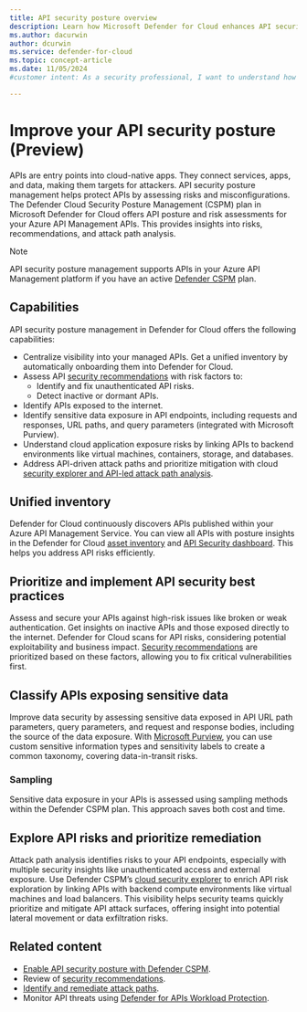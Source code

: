 ```yaml
---
title: API security posture overview
description: Learn how Microsoft Defender for Cloud enhances API security posture management for your APIs in Azure API Management.
ms.author: dacurwin
author: dcurwin
ms.service: defender-for-cloud
ms.topic: concept-article
ms.date: 11/05/2024
#customer intent: As a security professional, I want to understand how to manage and improve the security posture of my APIs using Microsoft Defender for Cloud, so that I can protect my cloud-native applications effectively.

---
```


# Improve your API security posture (Preview)

APIs are entry points into cloud-native apps. They connect services, apps, and data, making them targets for attackers. API security posture management helps protect APIs by assessing risks and misconfigurations. The Defender Cloud Security Posture Management (CSPM) plan in Microsoft Defender for Cloud offers API posture and risk assessments for your Azure API Management APIs. This provides insights into risks, recommendations, and attack path analysis.  

> [!NOTE]
> API security posture management supports APIs in your Azure API Management platform if you have an active [Defender CSPM](concept-cloud-security-posture-management.md#plan-availability) plan.  

## Capabilities

API security posture management in Defender for Cloud offers the following capabilities:

- Centralize visibility into your managed APIs. Get a unified inventory by automatically onboarding them into Defender for Cloud.  
- Assess API [security recommendations](risk-prioritization.md#recommendations) with risk factors to:  
  - Identify and fix unauthenticated API risks.  
  - Detect inactive or dormant APIs.  
- Identify APIs exposed to the internet.  
- Identify sensitive data exposure in API endpoints, including requests and responses, URL paths, and query parameters (integrated with Microsoft Purview).  
- Understand cloud application exposure risks by linking APIs to backend environments like virtual machines, containers, storage, and databases.  
- Address API-driven attack paths and prioritize mitigation with cloud [security explorer and API-led attack path analysis](concept-attack-path.md).  

## Unified inventory  

Defender for Cloud continuously discovers APIs published within your Azure API Management Service. You can view all APIs with posture insights in the Defender for Cloud [asset inventory](asset-inventory.md) and [API Security dashboard](defender-for-apis-introduction.md#review-api-security-findings). This helps you address API risks efficiently.  

## Prioritize and implement API security best practices

Assess and secure your APIs against high-risk issues like broken or weak authentication. Get insights on inactive APIs and those exposed directly to the internet. Defender for Cloud scans for API risks, considering potential exploitability and business impact. [Security recommendations](risk-prioritization.md#recommendations) are prioritized based on these factors, allowing you to fix critical vulnerabilities first.  

## Classify APIs exposing sensitive data  

Improve data security by assessing sensitive data exposed in API URL path parameters, query parameters, and request and response bodies, including the source of the data exposure. With [Microsoft Purview](/purview/sit-sensitive-information-type-learn-about), you can use custom sensitive information types and sensitivity labels to create a common taxonomy, covering data-in-transit risks.  

### Sampling  

Sensitive data exposure in your APIs is assessed using sampling methods within the Defender CSPM plan. This approach saves both cost and time.

## Explore API risks and prioritize remediation  

Attack path analysis identifies risks to your API endpoints, especially with multiple security insights like unauthenticated access and external exposure. Use Defender CSPM’s [cloud security explorer](how-to-manage-cloud-security-explorer.md) to enrich API risk exploration by linking APIs with backend compute environments like virtual machines and load balancers. This visibility helps security teams quickly prioritize and mitigate API attack surfaces, offering insight into potential lateral movement or data exfiltration risks.  

## Related content  

- [Enable API security posture with Defender CSPM](enable-api-security-posture.md).  
- Review of [security recommendations](review-security-recommendations.md).  
- [Identify and remediate attack paths](how-to-manage-attack-path.md).  
- Monitor API threats using [Defender for APIs Workload Protection](defender-for-apis-deploy.md).
